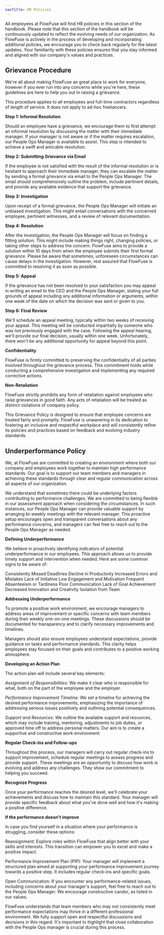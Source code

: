 ```yaml
---
navTitle: HR Policies
---
```


All employees at FlowFuse will find HR policies in this section of the handbook. Please note that this section of the handbook will be continuously updated to reflect the evolving needs of our organization. As FlowFuse is actively in the process of developing and incorporating additional policies, we encourage you to check back regularly for the latest updates. Your familiarity with these policies ensures that you stay informed and aligned with our company's values and practices.

## Grievance Procedure

We're all about making FlowFuse an great place to work for everyone, however if you ever run into any concerns while you're here, these guidelines are here to help you out in raising a grievance. 

This procedure applies to all employees and full-time contractors regardless of length of service. It does not apply to ad-hoc freelancers.

**Step 1: Informal Resolution**

Should an employee have a grievance, we encourage them to first attempt an informal resolution by discussing the matter with their immediate manager. If your manager is not aware or if the matter requires escalation, our People Ops Manager is available to assist. This step is intended to achieve a swift and amicable resolution.

**Step 2: Submitting Grievance via Email**

If the employee is not satisfied with the result of the informal resolution or is hesitant to approach their immediate manager, they can escalate the matter by sending a formal grievance via email to the People Ops Manager. The email should comprehensively outline the problem, include pertinent details, and provide any available evidence that support the grievance.

**Step 3: Investigation**

Upon receipt of a formal grievance, the People Ops Manager will initiate an unbiased investigation. This might entail conversations with the concerned employee, pertinent witnesses, and a review of relevant documentation.

**Step 4: Resolution**

After the investigation, the People Ops Manager will focus on finding a fitting solution. This might include making things right, changing policies, or taking other steps to address the concern. FlowFuse aims to provide a solution within 10 days from when the employee submits their first formal grievance. Please be aware that sometimes, unforeseen circumstances can cause delays in the investigation. However, rest assured that FlowFuse is committed to resolving it as soon as possible.

**Step 5: Appeal**

If the grievance has not been resolved to your satisfaction you may appeal in writing an email to the CEO and the People Ops Manager, stating your full grounds of appeal including any additional information or arguments, within one week of the date on which the decision was sent or given to you.

**Step 6: Final Review**

We'll schedule an appeal meeting, typically within two weeks of receiving your appeal. This meeting will be conducted impartially by someone who was not previously engaged with the case. Following the appeal hearing, we'll provide our final decision, usually within one week. Unfortunately, there won't be any additional opportunity for appeal beyond this point.

**Confidentiality**

FlowFuse is firmly committed to preserving the confidentiality of all parties involved throughout the grievance process. This commitment holds while conducting a comprehensive investigation and implementing any required corrective actions.

**Non-Retaliation**

FlowFuse strictly prohibits any form of retaliation against employees who raise grievances in good faith. Any acts of retaliation will be treated as distinct violations of company policy.

This Grievance Policy is designed to ensure that employee concerns are treated fairly and promptly. FlowFuse is unwavering in its dedication to fostering an inclusive and respectful workplace and will consistently refine its policies and practices based on feedback and evolving industry standards.

## Underperformance Policy

We, at FlowFuse are committed to creating an environment where both our company and employees work together to maintain high performance standards. Our goal is to support our team members and managers in achieving these standards through clear and regular communication across all aspects of our organization.

We understand that sometimes there could be underlying factors contributing to performance challenges. We are committed to being flexible in our assessment approach when considering the circumstances. In such instances, our People Ops Manager can provide valuable support by arranging bi-weekly meetings with the relevant manager. This proactive setup encourages open and transparent conversations about any performance concerns, and managers can feel free to reach out to the People Ops Manager as needed.

**Defining Underperformance**

We believe in proactively identifying indicators of potential underperformance in our employees. This approach allows us to provide timely support and intervention when needed. Here are some common signs to be aware of:

Consistently Missed Deadlines
Decline in Productivity
Increased Errors and Mistakes
Lack of Initiative
Low Engagement and Motivation
Frequent Absenteeism or Tardiness
Poor Communication
Lack of Goal Achievement
Decreased Innovation and Creativity
Isolation from Team

**Addressing Underperformance**

To promote a positive work environment, we encourage managers to address areas of improvement or specific concerns with team members during their weekly one-on-one meetings. These discussions should be documented for transparency and to clarify necessary improvements and timelines. 

Managers should also ensure employees understand expectations, provide guidance on tasks and performance standards. This clarity helps employees stay focused on their goals and contributes to a positive working atmosphere.

**Developing an Action Plan**

The action plan will include several key elements:

*Assignment of Responsibilities:* We make it clear who is responsible for what, both on the part of the employee and the employer.

*Performance Improvement Timeline:* We set a timeline for achieving the desired performance improvements, emphasizing the importance of addressing serious issues positively and outlining potential consequences.

*Support and Resources:* We outline the available support and resources, which may include training, mentoring, adjustments to job duties, or approved time off to address personal matters. Our aim is to create a supportive and constructive work environment.

**Regular Check-ins and Follow-ups**

Throughout this process, our managers will  carry out regular check-ins to support improvement, schedule regular meetings to assess progress and provide support. These meetings are an opportunity to discuss how work is evolving and address any challenges. They show our commitment to helping you succeed.

**Recognize Progress**

Once your performance reaches the desired level, we'll celebrate your achievements and discuss how to maintain this standard. Your manager will provide specific feedback about what you've done well and how it's making a positive difference.

**If the performance doesn't improve**

In case you find yourself in a situation where your performance is struggling, consider these options:

Reassignment: Explore roles within FlowFuse that align better with your skills and interests. This transition can empower you to excel and make a positive impact.

Performance Improvement Plan (PIP): Your manager will implement a structured plan aimed at supporting your performance improvement journey towards a positive step. It includes regular check-ins and specific goals.

Open Communication: If you encounter any performance-related issues, including concerns about your manager's support, feel free to reach out to the People Ops Manager. We encourage constructive candor, as listed in our values.

FlowFuse understands that team members who may not consistently meet performance expectations may thrive in a different professional environment. We fully support open and respectful discussions and decisions in this regard. It's important to highlight that close collaboration with the People Ops manager is crucial during this process.

